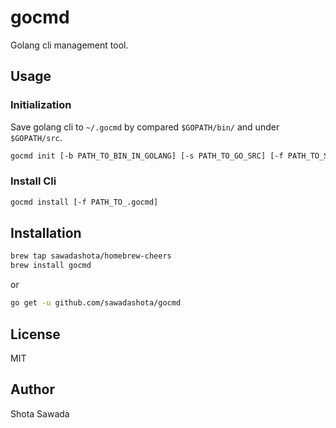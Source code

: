 gocmd
===

Golang cli management tool.

Usage
---

### Initialization

Save golang cli to `~/.gocmd` by compared `$GOPATH/bin/` and under `$GOPATH/src`.

```bash
gocmd init [-b PATH_TO_BIN_IN_GOLANG] [-s PATH_TO_GO_SRC] [-f PATH_TO_SAVE_.gocmd]
```

### Install Cli

```bash
gocmd install [-f PATH_TO_.gocmd]
```

Installation
---

```bash
brew tap sawadashota/homebrew-cheers
brew install gocmd
```

or

```bash
go get -u github.com/sawadashota/gocmd
```

License
---

MIT

Author
---

Shota Sawada